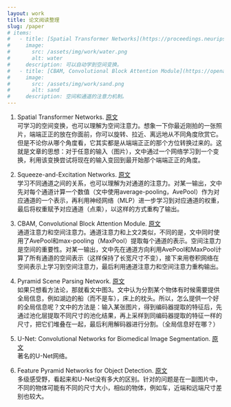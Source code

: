 ```yaml
---
layout: work
title: 论文阅读整理
slug: /paper
# items:
#   - title: [Spatial Transformer Networks](https://proceedings.neurips.cc/paper/2015/file/33ceb07bf4eeb3da587e268d663aba1a-Paper.pdf) 
#     image:
#       src: /assets/img/work/water.png
#       alt: water
#     description: 可以自动学到空间变换。
#   - title: [CBAM, Convolutional Block Attention Module](https://openaccess.thecvf.com/content_ECCV_2018/papers/Sanghyun_Woo_Convolutional_Block_Attention_ECCV_2018_paper.pdf)
#     image:
#       src: /assets/img/work/sand.png
#       alt: sand
#     description: 空间和通道的注意力机制。
---
```


1. Spatial Transformer Networks. [原文](https://proceedings.neurips.cc/paper/2015/file/33ceb07bf4eeb3da587e268d663aba1a-Paper.pdf)  
可学习的空间变换，也可以理解为空间注意力。想象一下你最近刚拍的一张照片，端端正正的放在你面前，你可以旋转、拉近、离远地从不同角度欣赏它。但是不论你从哪个角度看，它其实都是从端端正正的那个方位转换过来的。这就是文章的思想：对于任意的输入（图片），文中通过一个网络学习到一个变换，利用该变换尝试将现在的输入变回到最开始那个端端正正的角度。  

2. Squeeze-and-Excitation Networks. [原文](https://openaccess.thecvf.com/content_cvpr_2018/papers/Hu_Squeeze-and-Excitation_Networks_CVPR_2018_paper.pdf)  
学习不同通道之间的关系，也可以理解为对通道的注意力。对某一输出，文中先对每个通道计算一个数值（文中使用average-pooling，AvePool）作为对应通道的一个表示，再利用神经网络（MLP）进一步学习到对应通道的权重，最后将权重赋予对应通道（点乘），以这样的方式重构了输出。  

3. CBAM, Convolutional Block Attention Module. [原文](https://openaccess.thecvf.com/content_ECCV_2018/papers/Sanghyun_Woo_Convolutional_Block_Attention_ECCV_2018_paper.pdf)  
通道注意力和空间注意力。通道注意力和上文2类似，不同的是，文中同时使用了AvePool和max-pooling（MaxPool）提取每个通道的表示。空间注意力是空间的重要性。对某一输出，文中先在通道方向利用AvePool和MaxPool计算了所有通道的空间表示（这样保持了长宽尺寸不变），接下来用卷积网络在空间表示上学习到空间注意力，最后利用通道注意力和空间注意力重构输出。  

4. Pyramid Scene Parsing Network. [原文](https://openaccess.thecvf.com/content_cvpr_2017/papers/Zhao_Pyramid_Scene_Parsing_CVPR_2017_paper.pdf)  
如果只想看方法论，那就看文中图3。文中认为分割某个物体有时候需要提供全局信息，例如湖边的船（而不是车），床上的枕头。所以，怎么提供一个好的全局信息呢？文中的方法是：输入某张图片，得到编码器提取的特征后，先通过池化层提取不同尺寸的池化结果，再上采样到同编码器提取的特征一样的尺寸，把它们堆叠在一起，最后利用解码器进行分割。（全局信息好在哪？）  

5. U-Net: Convolutional Networks for Biomedical Image Segmentation. [原文](https://link.springer.com/content/pdf/10.1007/978-3-319-24574-4_28.pdf)  
著名的U-Net网络。  

6. Feature Pyramid Networks for Object Detection. [原文](https://openaccess.thecvf.com/content_cvpr_2017/papers/Lin_Feature_Pyramid_Networks_CVPR_2017_paper.pdf)  
多级感受野，看起来和U-Net没有多大的区别。针对的问题是在一副图片中，不同的物体可能有不同的尺寸大小，相似的物体，例如车，近端和远端尺寸差别也较大。